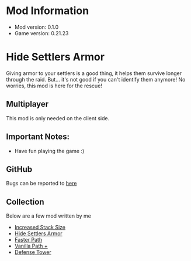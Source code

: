 # Mod Information
- Mod version: 0.1.0
- Game version: 0.21.23

# Hide Settlers Armor

Giving armor to your settlers is a good thing, it helps them survive longer through the raid. But... it's not good if you can't identify them anymore! No worries, this mod is here for the rescue!

## Multiplayer
This mod is only needed on the client side.

## Important Notes:
- Have fun playing the game :)

## GitHub
Bugs can be reported to [here](https://github.com/dianchia/HideSettlersArmor/issues)


## Collection
Below are a few mod written by me
- [Increased Stack Size](https://github.com/dianchia/IncreasedStackSize)
- [Hide Settlers Armor](https://github.com/dianchia/HideSettlersArmor)
- [Faster Path](https://github.com/dianchia/FasterPath)
- [Vanilla Path +](https://github.com/dianchia/VanillaPathPlus)
- [Defense Tower](https://github.com/dianchia/DefenseTower)
